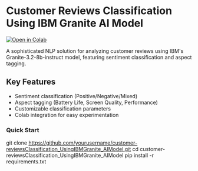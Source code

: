 # Customer Reviews Classification Using IBM Granite AI Model

[![Open in Colab](https://colab.research.google.com/assets/colab-badge.svg)](https://colab.research.google.com/github/yourusername/customer-reviewsClassification_UsingIBMGranite_AIModel/blob/main/classification.ipynb)

A sophisticated NLP solution for analyzing customer reviews using IBM's Granite-3.2-8b-instruct model, featuring sentiment classification and aspect tagging.

## Key Features
- Sentiment classification (Positive/Negative/Mixed)
- Aspect tagging (Battery Life, Screen Quality, Performance)
- Customizable classification parameters
- Colab integration for easy experimentation

### Quick Start
git clone https://github.com/yourusername/customer-reviewsClassification_UsingIBMGranite_AIModel.git
cd customer-reviewsClassification_UsingIBMGranite_AIModel
pip install -r requirements.txt
